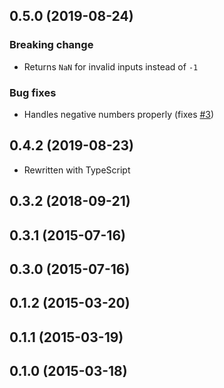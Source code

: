 ## 0.5.0 (2019-08-24)

### Breaking change

- Returns `NaN` for invalid inputs instead of `-1`

### Bug fixes

- Handles negative numbers properly (fixes [#3](https://github.com/jakeboone02/numeric-quantity/issues/3))

## 0.4.2 (2019-08-23)

- Rewritten with TypeScript

## 0.3.2 (2018-09-21)

## 0.3.1 (2015-07-16)

## 0.3.0 (2015-07-16)

## 0.1.2 (2015-03-20)

## 0.1.1 (2015-03-19)

## 0.1.0 (2015-03-18)
